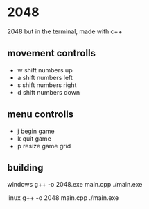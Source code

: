 # 2048
2048 but in the terminal, made with c++
## movement controlls
- w shift numbers up
- a shift numbers left
- s shift numbers right
- d shift numbers down

## menu controlls
- j begin game
- k quit game
- p resize game grid

## building

windows
g++ -o 2048.exe main.cpp
./main.exe

linux
g++ -o 2048 main.cpp
./main.exe
